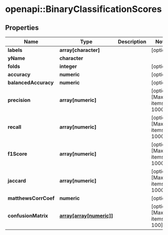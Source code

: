 # openapi::BinaryClassificationScores


## Properties
Name | Type | Description | Notes
------------ | ------------- | ------------- | -------------
**labels** | **array[character]** |  | [optional] 
**yName** | **character** |  | 
**folds** | **integer** |  | [optional] 
**accuracy** | **numeric** |  | [optional] 
**balancedAccuracy** | **numeric** |  | [optional] 
**precision** | **array[numeric]** |  | [optional] [Max. items: 1000] 
**recall** | **array[numeric]** |  | [optional] [Max. items: 1000] 
**f1Score** | **array[numeric]** |  | [optional] [Max. items: 1000] 
**jaccard** | **array[numeric]** |  | [optional] [Max. items: 1000] 
**matthewsCorrCoef** | **numeric** |  | [optional] 
**confusionMatrix** | [**array[array[numeric]]**](array.md) |  | [optional] [Max. items: 100] 


